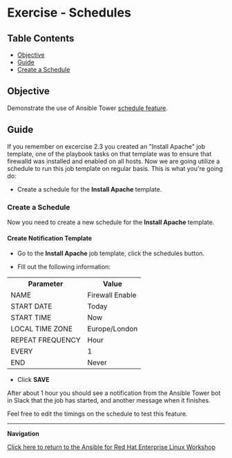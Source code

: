 # Exercise - Schedules

## Table Contents

* [Objective](#objective)
* [Guide](#guide)
* [Create a Schedule](#create-a-schedule)

## Objective

Demonstrate the use of Ansible Tower [schedule feature](https://docs.ansible.com/ansible-tower/latest/html/userguide/scheduling.html). 

## Guide

If you remember on excercise 2.3 you created an "Install Apache" job template, one of the playbook tasks on that template was to ensure that firewalld was installed and enabled on all hosts. Now we are going utilize a schedule to run this job template on regular basis. This is what you're going do:

* Create a schedule for the **Install Apache** template.


### Create a Schedule

Now you need to create a new schedule for the **Install Apache** template.

#### Create Notification Template

* Go to the **Install Apache** job template, click the schedules button.

* Fill out the following information:

<table>
  <tr>
    <th>Parameter</th>
    <th>Value</th>
  </tr>
  <tr>
    <td>NAME</td>
    <td>Firewall Enable</td>
  </tr>
  <tr>
    <td>START DATE</td>
    <td>Today</td>
  </tr>
  <tr>
    <td>START TIME</td>
    <td>Now</td>
  </tr>
  <tr>
    <td>LOCAL TIME ZONE</td>
    <td>Europe/London</td>
 </tr>
  <tr>
    <td>REPEAT FREQUENCY</td>
    <td>Hour</td>
  </tr>
   <tr>
    <td>EVERY</td>
    <td>1</td>
  </tr>
   <tr>
    <td>END</td>
    <td>Never</td>
  </tr>
</table>

* Click **SAVE**

After about 1 hour you should see a notification from the Ansible Tower bot in Slack that the job has started, and another message when it finishes.

Feel free to edit the timings on the schedule to test this feature. 

---
**Navigation**
<br>

[Click here to return to the Ansible for Red Hat Enterprise Linux Workshop](../README.md)
